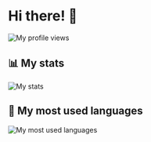 # Hi there! 👋

![My profile views](https://komarev.com/ghpvc/?username=Tiger-The-Cat)


## 📊 My stats
![My stats](https://github-readme-stats.vercel.app/api?username=tiger-the-cat&show_icons=true&theme=dark)

## 💬 My most used languages
![My most used languages](https://github-readme-stats.vercel.app/api/top-langs/?username=tiger-the-cat&hide=html&theme=dark)


<!--
**Tiger-The-Cat/Tiger-The-Cat** is a ✨ _special_ ✨ repository because its `README.md` (this file) appears on your GitHub profile.

Here are some ideas to get you started:

- 🔭 I’m currently working on ...
- 🌱 I’m currently learning ...
- 👯 I’m looking to collaborate on ...
- 🤔 I’m looking for help with ...
- 💬 Ask me about ...
- 📫 How to reach me: ...
- 😄 Pronouns: ...
- ⚡ Fun fact: ...
-->

